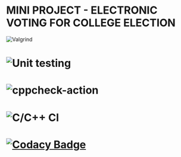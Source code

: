 # MINI PROJECT - ELECTRONIC VOTING FOR COLLEGE ELECTION
![Valgrind](https://github.com/stepin104930/MINI-PROJECT-ELECTRONIC-VOTING-FOR-COLLEGE-ELECTION/workflows/Valgrind/badge.svg)
# ![Unit testing](https://github.com/stepin104930/lakshitha/workflows/Unit%20testing/badge.svg)
# ![cppcheck-action](https://github.com/stepin104930/lakshitha/workflows/cppcheck-action/badge.svg)
# ![C/C++ CI](https://github.com/stepin104930/lakshitha/workflows/C/C++%20CI/badge.svg)
# [![Codacy Badge](https://app.codacy.com/project/badge/Grade/4436d27ff5bb48b9af31ed1c28013981)](https://www.codacy.com/manual/lakshithaks17/MINI-PROJECT-ELECTRONIC-VOTING-FOR-COLLEGE-ELECTION/dashboard?utm_source=github.com&amp;utm_medium=referral&amp;utm_content=stepin104930/MINI-PROJECT-ELECTRONIC-VOTING-FOR-COLLEGE-ELECTION&amp;utm_campaign=Badge_Grade)






